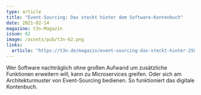 ```yaml
---
type: article
title: "Event-Sourcing: Das steckt hinter dem Software-Kontenbuch"
date: 2021-02-14
magazine: t3n-Magazin
issue: 62
image: /assets/pub/t3n-62.png
links:
  article: "https://t3n.de/magazin/event-sourcing-das-steckt-hinter-250347/"
---
```


Wer Software nachträglich ohne großen Aufwand um zusätzliche Funktionen ­erweitern will, kann zu Microservices greifen. Oder sich am Architekturmuster von ­Event-Sourcing bedienen. So funktioniert das digitale Kontenbuch.